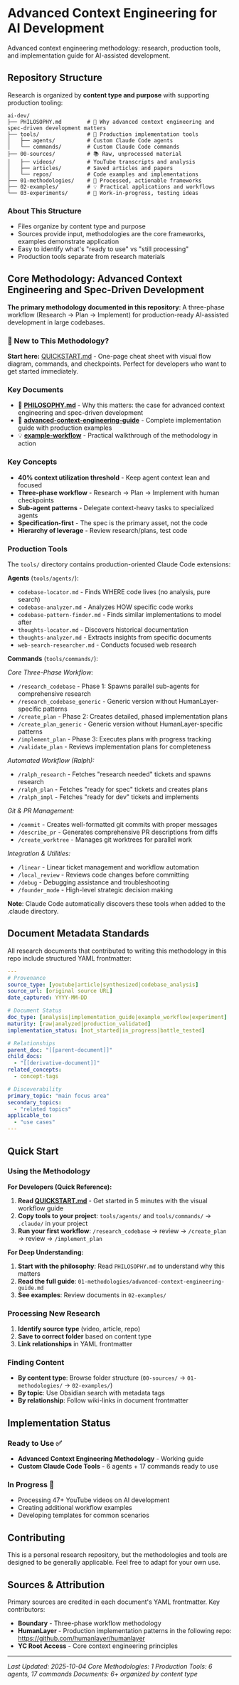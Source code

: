 # Advanced Context Engineering for AI Development

Advanced context engineering methodology: research, production tools, and implementation guide for AI-assisted development.

## Repository Structure

Research is organized by **content type and purpose** with supporting production tooling:

```
ai-dev/
├── PHILOSOPHY.md        # 🎯 Why advanced context engineering and spec-driven development matters
├── tools/               # 🔧 Production implementation tools
│   ├── agents/          # Custom Claude Code agents
│   └── commands/        # Custom Claude Code commands
├── 00-sources/          # 📚 Raw, unprocessed material
│   ├── videos/          # YouTube transcripts and analysis
│   ├── articles/        # Saved articles and papers
│   └── repos/           # Code examples and implementations
├── 01-methodologies/    # 📘 Processed, actionable frameworks
├── 02-examples/         # 💡 Practical applications and workflows
└── 03-experiments/      # 🧪 Work-in-progress, testing ideas
```

### About This Structure

- Files organize by content type and purpose
- Sources provide input, methodologies are the core frameworks, examples demonstrate application
- Easy to identify what's "ready to use" vs "still processing"
- Production tools separate from research materials

## Core Methodology: Advanced Context Engineering and Spec-Driven Development

**The primary methodology documented in this repository**: A three-phase workflow (Research → Plan → Implement) for production-ready AI-assisted development in large codebases.

### 🚀 New to This Methodology?

**Start here:** [QUICKSTART.md](QUICKSTART.md) - One-page cheat sheet with visual flow diagram, commands, and checkpoints. Perfect for developers who want to get started immediately.

### Key Documents

- 🎯 **[PHILOSOPHY.md](PHILOSOPHY.md)** - Why this matters: the case for advanced context engineering and spec-driven development
- 📘 **[advanced-context-engineering-guide](01-methodologies/advanced-context-engineering-guide.md)** - Complete implementation guide with production examples
- 💡 **[example-workflow](02-examples/example-workflow.md)** - Practical walkthrough of the methodology in action

### Key Concepts

- **40% context utilization threshold** - Keep agent context lean and focused
- **Three-phase workflow** - Research → Plan → Implement with human checkpoints
- **Sub-agent patterns** - Delegate context-heavy tasks to specialized agents
- **Specification-first** - The spec is the primary asset, not the code
- **Hierarchy of leverage** - Review research/plans, test code

### Production Tools

The `tools/` directory contains production-oriented Claude Code extensions:

**Agents** (`tools/agents/`):
- `codebase-locator.md` - Finds WHERE code lives (no analysis, pure search)
- `codebase-analyzer.md` - Analyzes HOW specific code works
- `codebase-pattern-finder.md` - Finds similar implementations to model after
- `thoughts-locator.md` - Discovers historical documentation
- `thoughts-analyzer.md` - Extracts insights from specific documents
- `web-search-researcher.md` - Conducts focused web research

**Commands** (`tools/commands/`):

*Core Three-Phase Workflow:*
- `/research_codebase` - Phase 1: Spawns parallel sub-agents for comprehensive research
- `/research_codebase_generic` - Generic version without HumanLayer-specific patterns
- `/create_plan` - Phase 2: Creates detailed, phased implementation plans
- `/create_plan_generic` - Generic version without HumanLayer-specific patterns
- `/implement_plan` - Phase 3: Executes plans with progress tracking
- `/validate_plan` - Reviews implementation plans for completeness

*Automated Workflow (Ralph):*
- `/ralph_research` - Fetches "research needed" tickets and spawns research
- `/ralph_plan` - Fetches "ready for spec" tickets and creates plans
- `/ralph_impl` - Fetches "ready for dev" tickets and implements

*Git & PR Management:*
- `/commit` - Creates well-formatted git commits with proper messages
- `/describe_pr` - Generates comprehensive PR descriptions from diffs
- `/create_worktree` - Manages git worktrees for parallel work

*Integration & Utilities:*
- `/linear` - Linear ticket management and workflow automation
- `/local_review` - Reviews code changes before committing
- `/debug` - Debugging assistance and troubleshooting
- `/founder_mode` - High-level strategic decision making

**Note**: Claude Code automatically discovers these tools when added to the .claude directory.

## Document Metadata Standards

All research documents that contributed to writing this methodology in this repo include structured YAML frontmatter:

```yaml
---
# Provenance
source_type: [youtube|article|synthesized|codebase_analysis]
source_url: [original source URL]
date_captured: YYYY-MM-DD

# Document Status
doc_type: [analysis|implementation_guide|example_workflow|experiment]
maturity: [raw|analyzed|production_validated]
implementation_status: [not_started|in_progress|battle_tested]

# Relationships
parent_doc: "[[parent-document]]"
child_docs:
  - "[[derivative-document]]"
related_concepts:
  - concept-tags

# Discoverability
primary_topic: "main focus area"
secondary_topics:
  - "related topics"
applicable_to:
  - "use cases"
---
```

## Quick Start

### Using the Methodology

**For Developers (Quick Reference):**
1. **Read [QUICKSTART.md](QUICKSTART.md)** - Get started in 5 minutes with the visual workflow guide
2. **Copy tools to your project**: `tools/agents/` and `tools/commands/` → `.claude/` in your project
3. **Run your first workflow**: `/research_codebase` → review → `/create_plan` → review → `/implement_plan`

**For Deep Understanding:**
1. **Start with the philosophy**: Read `PHILOSOPHY.md` to understand why this matters
2. **Read the full guide**: `01-methodologies/advanced-context-engineering-guide.md`
3. **See examples**: Review documents in `02-examples/`

### Processing New Research

1. **Identify source type** (video, article, repo)
3. **Save to correct folder** based on content type
4. **Link relationships** in YAML frontmatter

### Finding Content

- **By content type**: Browse folder structure (`00-sources/` → `01-methodologies/` → `02-examples/`)
- **By topic**: Use Obsidian search with metadata tags
- **By relationship**: Follow wiki-links in document frontmatter

## Implementation Status

### Ready to Use ✅
- **Advanced Context Engineering Methodology** - Working guide
- **Custom Claude Code Tools** - 6 agents + 17 commands ready to use

### In Progress 🔄
- Processing 47+ YouTube videos on AI development
- Creating additional workflow examples
- Developing templates for common scenarios

## Contributing

This is a personal research repository, but the methodologies and tools are designed to be generally applicable. Feel free to adapt for your own use.

## Sources & Attribution

Primary sources are credited in each document's YAML frontmatter. Key contributors:
- **Boundary** - Three-phase workflow methodology
- **HumanLayer** - Production implementation patterns in the following repo: https://github.com/humanlayer/humanlayer
- **YC Root Access** - Core context engineering principles

---

*Last Updated: 2025-10-04*
*Core Methodologies: 1*
*Production Tools: 6 agents, 17 commands*
*Documents: 6+ organized by content type*
